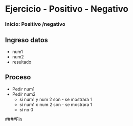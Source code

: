 # Ejercicio - Positivo - Negativo

### Inicio: Positivo /negativo

## Ingreso datos

 + num1
 + num2
 + resultado
 
## Proceso

 + Pedir num1
 + Pedír num2
    + si num1 y num 2 son - se mostrara 1 
    + si num1 o num 2 son - se mostrara 1 
    + si  no 0

####Fin

